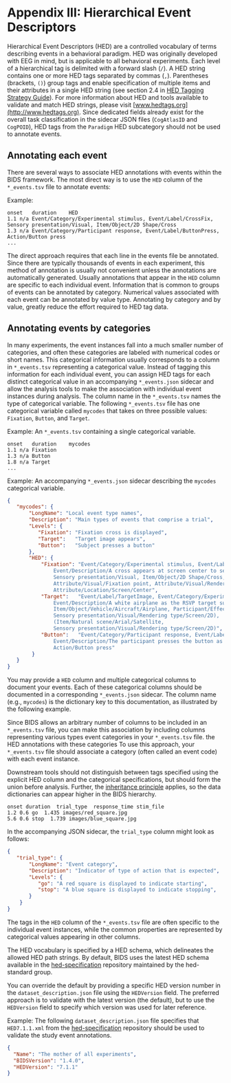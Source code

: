 # Appendix III: Hierarchical Event Descriptors

Hierarchical Event Descriptors (HED) are a controlled vocabulary of terms describing events in a behavioral
paradigm. HED was originally developed with EEG in mind, but is applicable to
all behavioral experiments. Each level of a hierarchical tag is delimited with
a forward slash (`/`). A HED string contains one or more HED tags separated by
commas (`,`). Parentheses (brackets, `()`) group tags and enable specification
of multiple items and their attributes in a single HED string (see section 2.4
in [HED Tagging Strategy Guide](http://www.hedtags.org/downloads/HED%20Tagging%20Strategy%20Guide.pdf)).
For more information about HED and tools available to validate and match HED
strings, please visit [www.hedtags.org](http://www.hedtags.org). Since
dedicated fields already exist for the overall task classification in the
sidecar JSON files (`CogAtlasID` and `CogPOID`), HED tags from the `Paradigm`
HED subcategory should not be used to annotate events.

## Annotating each event  

There are several ways to associate HED annotations with events within the BIDS
framework. The most direct way is to use the `HED` column of the `*_events.tsv`
file to annotate events:  

Example:

```Text
onset	duration	HED
1.1	n/a	Event/Category/Experimental stimulus, Event/Label/CrossFix,  Sensory presentation/Visual, Item/Object/2D Shape/Cross
1.3	n/a	Event/Category/Participant response, Event/Label/ButtonPress, Action/Button press
...
```

The direct approach requires that each line in the events file be
annotated. Since there are typically thousands of events in each experiment,
this method of annotation is usually not convenient unless the annotations are
automatically generated. Usually annotations that appear in the `HED` column
are specific to each individual event. Information that is common to groups
of events can be annotated by category. Numerical values associated with each
event can be annotated by value type.  Annotating by category and by value,
greatly reduce the effort required to HED tag data.

## Annotating events by categories  

In many experiments, the event instances fall into a much smaller number of
categories, and often these categories are labeled with numerical codes or short names.
This categorical information usually corresponds to a column in `*_events.tsv`
representing a categorical value. Instead of tagging this information for each
individual event, you can assign HED tags for each distinct categorical value 
in an accompanying `*_events.json` sidecar and allow the analysis tools to make
the association with individual event instances during analysis.  The column
name in the `*_events.tsv` names the type of categorical variable. The following
`*_events.tsv` file has one categorical variable called `mycodes` that takes 
on three possible values: `Fixation`, `Button`, and `Target`.

Example: An `*_events.tsv` containing a single categorical variable.

```Text
onset	duration	mycodes
1.1	n/a	Fixation
1.3	n/a	Button
1.8	n/a	Target
...

```
 
Example: An accompanying `*_events.json` sidecar describing the `mycodes` categorical variable.

```JSON
{
   "mycodes": {
       "LongName": "Local event type names",
       "Description": "Main types of events that comprise a trial",
       "Levels": {
          "Fixation": "Fixation cross is displayed",
          "Target":   "Target image appears",
          "Button":   "Subject presses a button"
       },	  
       "HED": {
           "Fixation": "Event/Category/Experimental stimulus, Event/Label/CrossFix,
		       Event/Description/A cross appears at screen center to serve as a fixation point,
		       Sensory presentation/Visual, Item/Object/2D Shape/Cross,
		       Attribute/Visual/Fixation point, Attribute/Visual/Rendering type/Screen,
		       Attribute/Location/Screen/Center",
           "Target":   "Event/Label/TargetImage, Event/Category/Experimental stimulus,
		       Event/Description/A white airplane as the RSVP target superimposed on a satellite image is displayed.,
		       Item/Object/Vehicle/Aircraft/Airplane, Participant/Effect/Cognitive/Target,
		       Sensory presentation/Visual/Rendering type/Screen/2D),
		       (Item/Natural scene/Arial/Satellite,
		       Sensory presentation/Visual/Rendering type/Screen/2D)",
           "Button":   "Event/Category/Participant response, Event/Label/PressButton, 
		       Event/Description/The participant presses the button as soon as the target is visible,
		       Action/Button press"
        }
   }
}
```

You may provide a `HED` column and multiple categorical columns to document your events.
Each of these categorical columns should be documented in a corresponding `*_events.json` sidecar. 
The column name (e.g., `mycodes`) is the dictionary key to this documentation, as illustrated by the following example.  

Since BIDS 
allows an arbitrary number of columns to be included in an `*_events.tsv` file,
you can make this association by including columns representing various types 
event categories in your `*_events.tsv` file. 
the HED annotations with these categories  To use this
approach, your `*_events.tsv` file should associate a category (often called an
event code) with each event instance. 

Downstream tools should not distinguish between tags specified using the explicit HED column and 
the categorical specifications, but should form the union before analysis.
Further, the [inheritance principle](../02-common-principles.md#the-inheritance-principle) applies,
so the data dictionaries can appear higher in the BIDS hierarchy.  

```Text
onset duration  trial_type  response_time stim_file
1.2 0.6 go  1.435 images/red_square.jpg
5.6 0.6 stop  1.739 images/blue_square.jpg
```

In the accompanying JSON sidecar, the `trial_type` column might look as follows:

```JSON
{
   "trial_type": {
       "LongName": "Event category",
       "Description": "Indicator of type of action that is expected",
       "Levels": {
          "go": "A red square is displayed to indicate starting",
          "stop": "A blue square is displayed to indicate stopping",
       }
    }
}
```
The tags in the `HED` column of the `*_events.tsv` file
are often specific to the individual event instances, while the common properties 
are represented by categorical values appearing in other columns. 


The HED vocabulary is specified by a HED schema, which delineates the allowed 
HED path strings. By default, BIDS uses the latest HED schema available in the
[hed-specification](https://github.com/hed-standard/hed-specification/tree/master/hedxml) repository
maintained by the hed-standard group. 

You can override the default by providing a specific HED version number in the 
`dataset_description.json` file using the `HEDVersion` field. 
The preferred approach is to validate with the latest version (the default), 
but to use the `HEDVersion` field to specify which version was used for later reference.  

Example: The following `dataset_description.json` file specifies that 
`HED7.1.1.xml` from the [hed-specification](https://github.com/hed-standard/hed-specification/tree/master/hedxml) repository
should be used to validate the study event annotations.

```JSON
{
  "Name": "The mother of all experiments",
  "BIDSVersion": "1.4.0",
  "HEDVersion": "7.1.1"
}
```
